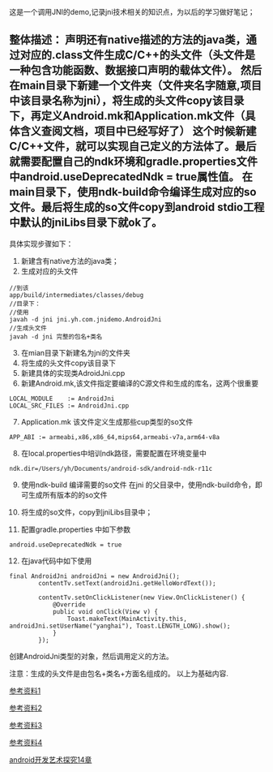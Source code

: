 这是一个调用JNI的demo,记录jni技术相关的知识点，为以后的学习做好笔记；

整体描述：
声明还有native描述的方法的java类，通过对应的.class文件生成C/C++的头文件（头文件是一种包含功能函数、数据接口声明的载体文件）。
然后在main目录下新建一个文件夹（文件夹名字随意,项目中该目录名称为jni），将生成的头文件copy该目录下，再定义Android.mk和Application.mk文件（具体含义查阅文档，项目中已经写好了）
这个时候新建C/C++文件，就可以实现自己定义的方法体了。最后就需要配置自己的ndk环境和gradle.properties文件中android.useDeprecatedNdk = true属性值。
在main目录下，使用ndk-build命令编译生成对应的so文件。最后将生成的so文件copy到android stdio工程中默认的jniLibs目录下就ok了。
------
具体实现步骤如下：
1. 新建含有native方法的java类；
2. 生成对应的头文件
```
//到该
app/build/intermediates/classes/debug
//目录下：
//使用
javah -d jni jni.yh.com.jnidemo.AndroidJni
//生成头文件
javah -d jni 完整的包名+类名
```
3. 在mian目录下新建名为jni的文件夹
4. 将生成的头文件copy该目录下
5. 新建具体的实现类AdroidJni.cpp
6. 新建Android.mk,该文件指定要编译的C源文件和生成的库名，这两个很重要
```
LOCAL_MODULE    := AndroidJni
LOCAL_SRC_FILES := AndroidJni.cpp
```
7. Application.mk 该文件定义生成那些cup类型的so文件
```
APP_ABI := armeabi,x86,x86_64,mips64,armeabi-v7a,arm64-v8a
```

8. 在local.properties中培训ndk路径，需要配置在环境变量中
```
ndk.dir=/Users/yh/Documents/android-sdk/android-ndk-r11c
```

9. 使用ndk-build 编译需要的so文件
在jni 的父目录中，使用ndk-build命令，即可生成所有版本的的so文件

10. 将生成的so文件，copy到jniLibs目录中；

11. 配置gradle.properties 中如下参数
```
android.useDeprecatedNdk = true
```
12. 在java代码中如下使用
```
final AndroidJni androidJni = new AndroidJni();
        contentTv.setText(androidJni.getHelloWordText());

        contentTv.setOnClickListener(new View.OnClickListener() {
            @Override
            public void onClick(View v) {
                Toast.makeText(MainActivity.this, androidJni.setUserName("yanghai"), Toast.LENGTH_LONG).show();
            }
        });

```
创建AndroidJni类型的对象，然后调用定义的方法。


注意：生成的头文件是由包名+类名+方面名组成的。
以上为基础内容.
 
 [参考资料1](http://www.jianshu.com/p/aba734d5b5cd)
 
 [参考资料2](http://www.cnblogs.com/eddy-he/archive/2012/08/08/2628676.html)
 
 [参考资料3](http://www.cnblogs.com/wi100sh/p/5178668.html)
 
 [参考资料4](http://www.xpabc.com/xpabc/article/show/189.htm)
 
 [android开发艺术探究14章]()
